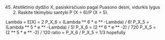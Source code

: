 45. Atsitiktinio dydžio X, pasiskirsčiusio pagal Puasono desni, vidurkis lygus 2. Raskite
tikimybiu santyki P (X = 6)/P (X = 5).

Lambda = E[X] = 2
P_X_6 = (Lambda ** 6 * e ** -Lambda) / 6!
P_X_5 = (Lambda ** 5 * e ** -Lambda) / 5!
P_X_6 = (2 ** 6 * e ** -2) / 720
P_X_5 = (2 ** 5 * e ** -2) / 120
ratio = P_X_6 / P_X_5 = 1/3 hopefully